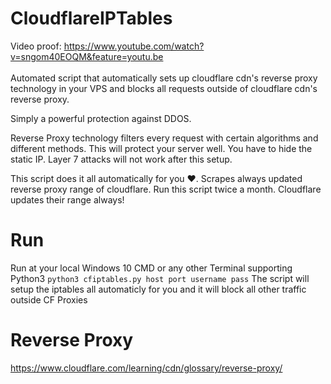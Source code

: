 # CloudflareIPTables
Video proof: https://www.youtube.com/watch?v=sngom40EOQM&feature=youtu.be<br><br>
Automated script that automatically sets up cloudflare cdn's reverse proxy technology in your VPS and blocks all requests outside of cloudflare cdn's reverse proxy.

Simply a powerful protection against DDOS.

Reverse Proxy technology filters every request with certain algorithms and different methods. This will protect your server well. You have to hide the static IP. Layer 7 attacks will not work after this setup.

This script does it all automatically for you ❤️. 
Scrapes always updated reverse proxy range of cloudflare. Run this script twice a month. Cloudflare updates their range always!

# Run
Run at your local Windows 10 CMD or any other Terminal supporting Python3
```python3 cfiptables.py host port username pass```
The script will setup the iptables all automaticly for you and it will block all other traffic outside CF Proxies

# Reverse Proxy
https://www.cloudflare.com/learning/cdn/glossary/reverse-proxy/
